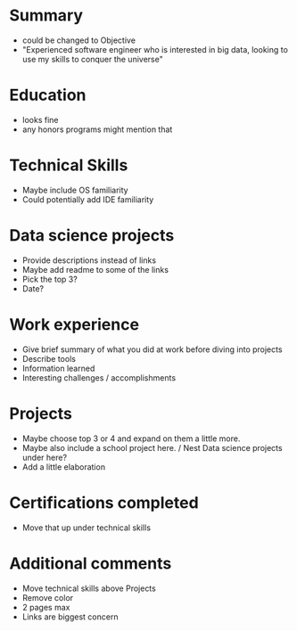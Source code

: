 # Summary
- could be changed to Objective
- "Experienced software engineer who is interested in big data, looking to use my skills to conquer the universe"

# Education
- looks fine
- any honors programs might mention that

# Technical Skills
- Maybe include OS familiarity
- Could potentially add IDE familiarity

# Data science projects
- Provide descriptions instead of links
- Maybe add readme to some of the links
- Pick the top 3? 
- Date?

# Work experience
- Give brief summary of what you did at work before diving into projects
- Describe tools
- Information learned
- Interesting challenges / accomplishments 

# Projects
- Maybe choose top 3 or 4 and expand on them a little more. 
- Maybe also include a school project here. / Nest Data science projects under here?
- Add a little elaboration

# Certifications completed
- Move that up under technical skills

# Additional comments
- Move technical skills above Projects
- Remove color
- 2 pages max
- Links are biggest concern